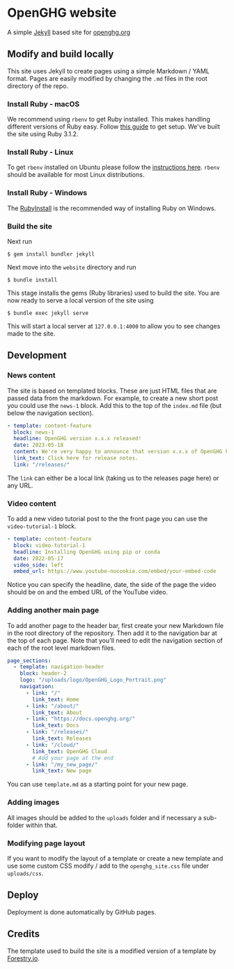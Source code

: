 # OpenGHG website

A simple [Jekyll](https://jekyllrb.com/) based site for [openghg.org](https://openghg.org)

## Modify and build locally

This site uses Jekyll to create pages using a simple Markdown / YAML format. Pages are easily modified by changing
the `.md` files in the root directory of the repo.

### Install Ruby - macOS

We recommend using `rbenv` to get Ruby installed. This makes handling different versions of Ruby easy. Follow [this guide](https://www.digitalocean.com/community/tutorials/how-to-install-ruby-on-rails-with-rbenv-on-macos) to get setup. We've built the
site using Ruby 3.1.2.

### Install Ruby - Linux

To get `rbenv` installed on Ubuntu please follow the [instructions here](https://www.digitalocean.com/community/tutorials/how-to-install-ruby-on-rails-with-rbenv-on-ubuntu-20-04). `rbenv` should be available for most Linux distributions.

### Install Ruby - Windows

The [RubyInstall](https://rubyinstaller.org/) is the recommended way of installing Ruby on Windows.

### Build the site

Next run

```console
$ gem install bundler jekyll
```

Next move into the `website` directory and run

```console
$ bundle install
```

This stage installs the gems (Ruby libraries) used to build the site. You are now ready to serve a local version of the site using

```console
$ bundle exec jekyll serve
```

This will start a local server at `127.0.0.1:4000` to allow you to see changes made to the site.

## Development

### News content

The site is based on templated blocks. These are just HTML files that are passed data from the markdown. For example, to create a new short post you could use the `news-1` block. Add this to the top of the `index.md` file (but below the navigation section).

```yaml
- template: content-feature
  block: news-1
  headline: OpenGHG version x.x.x released!
  date: 2023-05-18
  content: We're very happy to announce that version x.x.x of OpenGHG has been released to PyPI and conda! This release contains a lot of new features...
  link_text: Click here for release notes.
  link: "/releases/"
```

The `link` can either be a local link (taking us to the releases page here) or any URL.

### Video content

To add a new video tutorial post to the the front page you can use the `video-tutorial-1` block.

```yaml
- template: content-feature
  block: video-tutorial-1
  headline: Installing OpenGHG using pip or conda
  date: 2022-05-17
  video_side: left
  embed_url: https://www.youtube-nocookie.com/embed/your-embed-code
```

Notice you can specify the headline, date, the side of the page the video should be on and the embed URL of the YouTube video.

### Adding another main page

To add another page to the header bar, first create your new Markdown file in the root directory of the repository. Then add it to
the navigation bar at the top of each page. Note that you'll need to edit the navigation section of each of the root level markdown
files.

```yaml
page_sections:
  - template: navigation-header
    block: header-2
    logo: "/uploads/logo/OpenGHG_Logo_Portrait.png"
    navigation:
      - link: "/"
        link_text: Home
      - link: "/about/"
        link_text: About
      - link: "https://docs.openghg.org/"
        link_text: Docs
      - link: "/releases/"
        link_text: Releases
      - link: "/cloud/"
        link_text: OpenGHG Cloud
        # Add your page at the end
      - link: "/my_new_page/"
        link_text: New page
```

You can use `template.md` as a starting point for your new page.

### Adding images

All images should be added to the `uploads` folder and if necessary a sub-folder within that.

### Modifying page layout

If you want to modify the layout of a template or create a new template and use some custom CSS modify / add to the
`openghg_site.css` file under `uploads/css`.

## Deploy

Deployment is done automatically by GitHub pages.

## Credits

The template used to build the site is a modified version of a template by [Forestry.io](https://github.com/forestryio/ubuild-jekyll).
